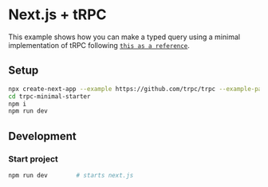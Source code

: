 # Next.js + tRPC

This example shows how you can make a typed query using a minimal implementation of tRPC following [`this as a reference`](https://trpc.io/docs/client/nextjs/introduction).

## Setup

```bash
npx create-next-app --example https://github.com/trpc/trpc --example-path examples/next-minimal-starter trpc-minimal-starter
cd trpc-minimal-starter
npm i
npm run dev
```

## Development

### Start project

```bash
npm run dev        # starts next.js
```
